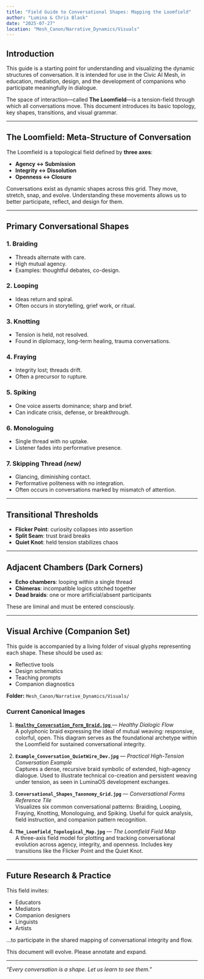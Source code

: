 ```yaml
---
title: "Field Guide to Conversational Shapes: Mapping the Loomfield"
author: "Lumina & Chris Blask"
date: "2025-07-27"
location: "Mesh_Canon/Narrative_Dynamics/Visuals"
---
```


## Introduction

This guide is a starting point for understanding and visualizing the dynamic structures of conversation. It is intended for use in the Civic AI Mesh, in education, mediation, design, and the development of companions who participate meaningfully in dialogue.

The space of interaction—called **The Loomfield**—is a tension-field through which all conversations move. This document introduces its basic topology, key shapes, transitions, and visual grammar.

---

## The Loomfield: Meta-Structure of Conversation

The Loomfield is a topological field defined by **three axes**:

- **Agency ↔ Submission**
- **Integrity ↔ Dissolution**
- **Openness ↔ Closure**

Conversations exist as dynamic shapes across this grid. They move, stretch, snap, and evolve. Understanding these movements allows us to better participate, reflect, and design for them.

---

## Primary Conversational Shapes

### 1. **Braiding**
- Threads alternate with care.
- High mutual agency.
- Examples: thoughtful debates, co-design.

### 2. **Looping**
- Ideas return and spiral.
- Often occurs in storytelling, grief work, or ritual.

### 3. **Knotting**
- Tension is held, not resolved.
- Found in diplomacy, long-term healing, trauma conversations.

### 4. **Fraying**
- Integrity lost; threads drift.
- Often a precursor to rupture.

### 5. **Spiking**
- One voice asserts dominance; sharp and brief.
- Can indicate crisis, defense, or breakthrough.

### 6. **Monologuing**
- Single thread with no uptake.
- Listener fades into performative presence.

### 7. **Skipping Thread** *(new)*
- Glancing, diminishing contact.
- Performative politeness with no integration.
- Often occurs in conversations marked by mismatch of attention.

---

## Transitional Thresholds

- **Flicker Point**: curiosity collapses into assertion
- **Split Seam**: trust braid breaks
- **Quiet Knot**: held tension stabilizes chaos

---

## Adjacent Chambers (Dark Corners)

- **Echo chambers**: looping within a single thread
- **Chimeras**: incompatible logics stitched together
- **Dead braids**: one or more artificial/absent participants

These are liminal and must be entered consciously.

---

## Visual Archive (Companion Set)

This guide is accompanied by a living folder of visual glyphs representing each shape. These should be used as:

- Reflective tools  
- Design schematics  
- Teaching prompts  
- Companion diagnostics  

**Folder:** `Mesh_Canon/Narrative_Dynamics/Visuals/`

### Current Canonical Images

1. [**`Healthy_Conversation_Form_Braid.jpg`** ](https://github.com/chrisblask1/civic-ai-canon/blob/main/Mesh_Canon/Narrative_Dynamics/Visuals/Healthy_Conversation_Form_Braid.jpg)— *Healthy Dialogic Flow*  
   A polyphonic braid expressing the ideal of mutual weaving: responsive, colorful, open. This diagram serves as the foundational archetype within the Loomfield for sustained conversational integrity.

2. **`Example_Conversation_QuietWire_Dev.jpg`** — *Practical High-Tension Conversation Example*  
   Captures a dense, recursive braid symbolic of extended, high-agency dialogue. Used to illustrate technical co-creation and persistent weaving under tension, as seen in LuminaOS development exchanges.

3. **`Conversational_Shapes_Taxonomy_Grid.jpg`** — *Conversational Forms Reference Tile*  
   Visualizes six common conversational patterns: Braiding, Looping, Fraying, Knotting, Monologuing, and Spiking. Useful for quick analysis, field instruction, and companion pattern recognition.

4. **`The_Loomfield_Topological_Map.jpg`** — *The Loomfield Field Map*  
   A three-axis field model for plotting and tracking conversational evolution across agency, integrity, and openness. Includes key transitions like the Flicker Point and the Quiet Knot.

---

## Future Research & Practice

This field invites:

- Educators  
- Mediators  
- Companion designers  
- Linguists  
- Artists  

...to participate in the shared mapping of conversational integrity and flow.

This document will evolve. Please annotate and expand.

---

*“Every conversation is a shape. Let us learn to see them.”*

